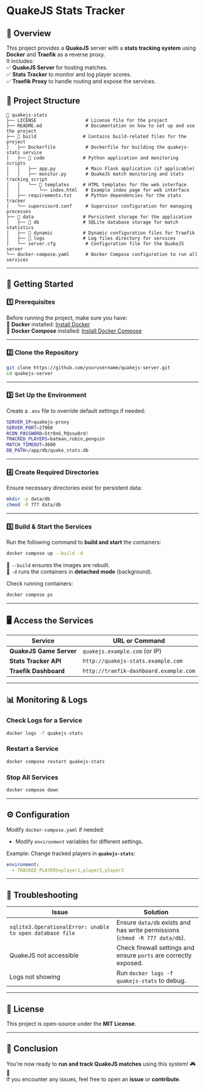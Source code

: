 # **QuakeJS Stats Tracker**  

## **📌 Overview**
This project provides a **QuakeJS** server with a **stats tracking system** using **Docker** and **Traefik** as a reverse proxy.  
It includes:  
✅ **QuakeJS Server** for hosting matches.  
✅ **Stats Tracker** to monitor and log player scores.  
✅ **Traefik Proxy** to handle routing and expose the services.  

## **📂 Project Structure**
```
📁 quakejs-stats
├── LICENSE                  # License file for the project
├── README.md                # Documentation on how to set up and use the project
├── 📁 build                 # Contains build-related files for the project
│   ├── Dockerfile           # Dockerfile for building the quakejs-stats service
│   ├── 📁 code              # Python application and monitoring scripts
│   │   ├── app.py           # Main Flask application (if applicable)
│   │   ├── monitor.py       # QuakeJS match monitoring and stats tracking script
│   │   └── 📁 templates     # HTML templates for the web interface
│   │       └── index.html   # Example index page for web interface
│   ├── requirements.txt     # Python dependencies for the stats tracker
│   └── supervisord.conf     # Supervisor configuration for managing processes
├── 📁 data                  # Persistent storage for the application
│   ├── 📁 db                # SQLite database storage for match statistics
│   ├── 📁 dynamic           # Dynamic configuration files for Traefik
│   ├── 📁 logs              # Log files directory for services
│   └── server.cfg           # Configuration file for the QuakeJS server
└── docker-compose.yaml      # Docker Compose configuration to run all services
```

---

## **🚀 Getting Started**
### **1️⃣ Prerequisites**
Before running the project, make sure you have:  
🔹 **Docker** installed: [Install Docker](https://docs.docker.com/get-docker/)  
🔹 **Docker Compose** installed: [Install Docker Compose](https://docs.docker.com/compose/install/)  

---

### **2️⃣ Clone the Repository**
```bash
git clone https://github.com/yourusername/quakejs-server.git
cd quakejs-server
```

---

### **3️⃣ Set Up the Environment**
Create a `.env` file to override default settings if needed:
```bash
SERVER_IP=quakejs-proxy
SERVER_PORT=27960
RCON_PASSWORD=5tr0nG_P@ssw0rd!
TRACKED_PLAYERS=batman,robin,penguin
MATCH_TIMEOUT=3600
DB_PATH=/app/db/quake_stats.db
```

---

### **4️⃣ Create Required Directories**
Ensure necessary directories exist for persistent data:
```bash
mkdir -p data/db
chmod -R 777 data/db
```

---

### **5️⃣ Build & Start the Services**
Run the following command to **build and start** the containers:
```bash
docker compose up --build -d
```
🔹 `--build` ensures the images are rebuilt.  
🔹 `-d` runs the containers in **detached mode** (background).  

Check running containers:
```bash
docker compose ps
```

---

## **🖥️ Access the Services**
| **Service**       | **URL** or **Command**                           |
|------------------|--------------------------------|
| **QuakeJS Game Server**  | `quakejs.example.com` (or IP) |
| **Stats Tracker API** | `http://quakejs-stats.example.com` |
| **Traefik Dashboard** | `http://traefik-dashboard.example.com` |

---

## **📊 Monitoring & Logs**
### **Check Logs for a Service**
```sh
docker logs -f quakejs-stats
```
### **Restart a Service**
```sh
docker compose restart quakejs-stats
```
### **Stop All Services**
```sh
docker compose down
```
---

## **⚙️ Configuration**
Modify `docker-compose.yaml` if needed:
- Modify `environment` variables for different settings.  

Example: Change tracked players in **`quakejs-stats`**:

```yaml
environment:
  - TRACKED_PLAYERS=player1,player2,player3
```

---

## **🐛 Troubleshooting**
| **Issue** | **Solution** |
|-----------|-------------|
| `sqlite3.OperationalError: unable to open database file` | Ensure `data/db` exists and has write permissions (`chmod -R 777 data/db`). |
| QuakeJS not accessible | Check firewall settings and ensure `ports` are correctly exposed. |
| Logs not showing | Run `docker logs -f quakejs-stats` to debug. |

---

## **📜 License**
This project is open-source under the **MIT License**.

---

## **📌 Conclusion**
You're now ready to **run and track QuakeJS matches** using this system! 🎮🚀  
If you encounter any issues, feel free to open an **issue** or **contribute**.  
